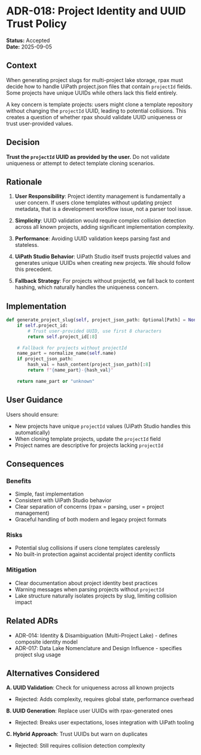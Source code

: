 # ADR-018: Project Identity and UUID Trust Policy

**Status:** Accepted  
**Date:** 2025-09-05

## Context

When generating project slugs for multi-project lake storage, rpax must decide how to handle UiPath project.json files that contain `projectId` fields. Some projects have unique UUIDs while others lack this field entirely.

A key concern is template projects: users might clone a template repository without changing the `projectId` UUID, leading to potential collisions. This creates a question of whether rpax should validate UUID uniqueness or trust user-provided values.

## Decision

**Trust the `projectId` UUID as provided by the user.** Do not validate uniqueness or attempt to detect template cloning scenarios.

## Rationale

1. **User Responsibility**: Project identity management is fundamentally a user concern. If users clone templates without updating project metadata, that is a development workflow issue, not a parser tool issue.

2. **Simplicity**: UUID validation would require complex collision detection across all known projects, adding significant implementation complexity.

3. **Performance**: Avoiding UUID validation keeps parsing fast and stateless.

4. **UiPath Studio Behavior**: UiPath Studio itself trusts projectId values and generates unique UUIDs when creating new projects. We should follow this precedent.

5. **Fallback Strategy**: For projects without projectId, we fall back to content hashing, which naturally handles the uniqueness concern.

## Implementation

```python
def generate_project_slug(self, project_json_path: Optional[Path] = None) -> str:
    if self.project_id:
        # Trust user-provided UUID, use first 8 characters
        return self.project_id[:8]
    
    # Fallback for projects without projectId
    name_part = normalize_name(self.name)
    if project_json_path:
        hash_val = hash_content(project_json_path)[:8]
        return f"{name_part}-{hash_val}"
    
    return name_part or "unknown"
```

## User Guidance

Users should ensure:
- New projects have unique `projectId` values (UiPath Studio handles this automatically)
- When cloning template projects, update the `projectId` field
- Project names are descriptive for projects lacking `projectId`

## Consequences

### Benefits
- Simple, fast implementation
- Consistent with UiPath Studio behavior
- Clear separation of concerns (rpax = parsing, user = project management)
- Graceful handling of both modern and legacy project formats

### Risks
- Potential slug collisions if users clone templates carelessly
- No built-in protection against accidental project identity conflicts

### Mitigation
- Clear documentation about project identity best practices
- Warning messages when parsing projects without `projectId`
- Lake structure naturally isolates projects by slug, limiting collision impact

## Related ADRs

- ADR-014: Identity & Disambiguation (Multi-Project Lake) - defines composite identity model
- ADR-017: Data Lake Nomenclature and Design Influence - specifies project slug usage

## Alternatives Considered

**A. UUID Validation**: Check for uniqueness across all known projects
- Rejected: Adds complexity, requires global state, performance overhead

**B. UUID Generation**: Replace user UUIDs with rpax-generated ones  
- Rejected: Breaks user expectations, loses integration with UiPath tooling

**C. Hybrid Approach**: Trust UUIDs but warn on duplicates
- Rejected: Still requires collision detection complexity